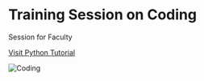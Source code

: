 #  Training Session on Coding 

Session for Faculty

[Visit Python Tutorial](https://www.tutorialspoint.com/python/index.htm)


![Coding](https://image.shutterstock.com/image-vector/quality-coding-concept-design-on-600w-306430991.jpg)